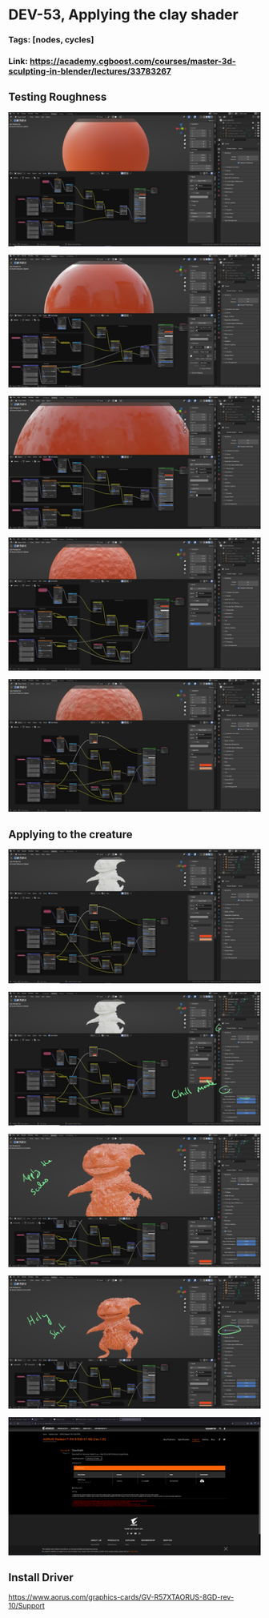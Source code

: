 # DEV-53, Applying the clay shader
### Tags: [nodes, cycles]
### Link: https://academy.cgboost.com/courses/master-3d-sculpting-in-blender/lectures/33783267


## Testing Roughness

![](../images/DEV-53/DEV-53-A1.png)

![](../images/DEV-53/DEV-53-A2.png)

![](../images/DEV-53/DEV-53-A3.png)

![](../images/DEV-53/DEV-53-A4.png)

![](../images/DEV-53/DEV-53-A5.png)

## Applying to the creature

![](../images/DEV-53/DEV-53-B1.png)

![](../images/DEV-53/DEV-53-B2.png)

![](../images/DEV-53/DEV-53-B3.png)

![](../images/DEV-53/DEV-53-B4.png)

![](../images/DEV-53/DEV-53-B5.png)

## Install Driver

https://www.aorus.com/graphics-cards/GV-R57XTAORUS-8GD-rev-10/Support
